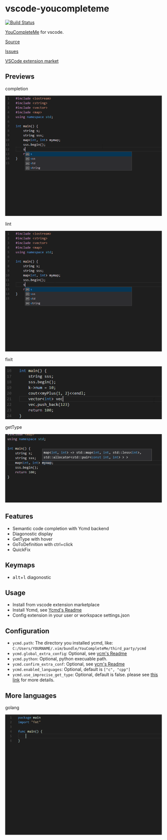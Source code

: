 # vscode-youcompleteme

[![Build Status](https://travis-ci.org/richard1122/vscode-youcompleteme.svg?branch=master)](https://travis-ci.org/richard1122/vscode-youcompleteme)

[YouCompleteMe](https://github.com/Valloric/YouCompleteMe) for vscode.

[Source](https://github.com/richard1122/vscode-youcompleteme)

[Issues](https://github.com/richard1122/vscode-youcompleteme/issues)

[VSCode extension market](https://marketplace.visualstudio.com/items?itemName=RichardHe.you-complete-me)

## Previews

completion

![completion](arts/completion.gif)

lint

![completion](arts/lint.gif)

fixit

![fixit](arts/fixit.gif)

getType

![hover](arts/hover.gif)

## Features

* Semantic code completion with Ycmd backend
* Diagonostic display
* GetType with hover
* GoToDefinition with ctrl+click
* QuickFix

## Keymaps

* <kbd>alt</kbd>+<kbd>l</kbd> diagonostic

## Usage

* Install from vscode extension marketplace
* Install Ycmd, see [Ycmd's Readme](https://github.com/Valloric/ycmd#building)
* Config extension in your user or workspace settings.json

## Configuration

* `ycmd.path`: The directory you installed ycmd, like: `C:/Users/YOURNAME/.vim/bundle/YouCompleteMe/third_party/ycmd`
* `ycmd.global_extra_config`: Optional, see [ycm's Readme](https://github.com/Valloric/YouCompleteMe/blob/master/README.md#the-gycm_global_ycm_extra_conf-option)
* `ycmd.python`: Optional, python execuable path.
* `ycmd.confirm_extra_conf`: Optional, see [ycm's Readme](https://github.com/Valloric/YouCompleteMe/blob/master/README.md#the-gycm_confirm_extra_conf-option)
* `ycmd.enabled_languages`: Optional, default is `["c", "cpp"]`
* `ycmd.use_imprecise_get_type`: Optional, default is false. please see [this link](https://github.com/richard1122/vscode-youcompleteme/issues/13) for more details.


## More languages

golang

![golang](arts/golang.gif)